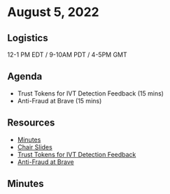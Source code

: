  # August 5, 2022

## Logistics

12-1 PM EDT / 9-10AM PDT / 4-5PM GMT

## Agenda

* Trust Tokens for IVT Detection Feedback (15 mins)
* Anti-Fraud at Brave (15 mins)

## Resources

* [Minutes](https://docs.google.com/document/d/1nZuvZ-DPLrx7XHFvn_bmqLU8nFf9GAkLlNSvFco8sYY/edit?usp=sharing)
* [Chair Slides](https://docs.google.com/presentation/d/1SKEajBAyA7aHwD3ScNnGTF3vHoGt5XGXo5o48Fp8ShQ/edit?usp=sharing&resourcekey=0-sVahbKqdvEOvtq33tS88Pg)
* [Trust Tokens for IVT Detection Feedback](https://github.com/WICG/trust-token-api/issues/110)
* [Anti-Fraud at Brave]()

## Minutes
